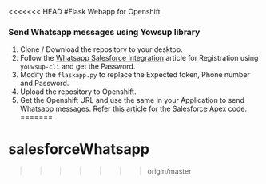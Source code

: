 <<<<<<< HEAD
#Flask Webapp for Openshift
### Send Whatsapp messages using Yowsup library

1. Clone / Download the repository to your desktop.
2. Follow the [Whatsapp Salesforce Integration](https://inteygrate.com/whatsapp-salesforce-integration/) article for Registration using `youwsup-cli` and get the Password.
3. Modify the `flaskapp.py` to replace the Expected token, Phone number and Password.
4. Upload the repository to Openshift.
5. Get the Openshift URL and use the same in your Application to send Whatsapp messages. Refer [this article](https://inteygrate.com/whatsapp-salesforce-integration-the-code) for the Salesforce Apex code.
=======
# salesforceWhatsapp
>>>>>>> origin/master
